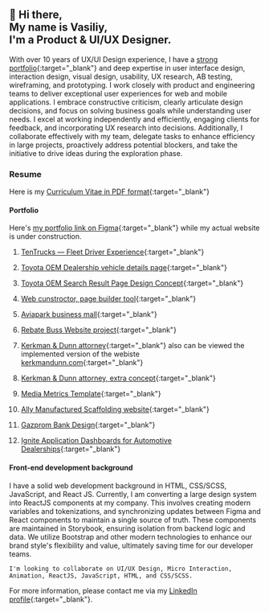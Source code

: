 ## 👋 Hi there, <br> My name is Vasiliy, <br>I'm a Product & UI/UX Designer.

With over 10 years of UX/UI Design experience, I have a [strong portfolio](https://www.figma.com/design/ZcexdYabwNjPf6o6hl6g3tSm/portfolio?t=sxuolFiwFFL5gPVA-0){:target="_blank"} and deep expertise in user interface design, interaction design, visual design, usability, UX research, AB testing, wireframing, and prototyping. I work closely with product and engineering teams to deliver exceptional user experiences for web and mobile applications. I embrace constructive criticism, clearly articulate design decisions, and focus on solving business goals while understanding user needs. I excel at working independently and efficiently, engaging clients for feedback, and incorporating UX research into decisions. Additionally, I collaborate effectively with my team, delegate tasks to enhance efficiency in large projects, proactively address potential blockers, and take the initiative to drive ideas during the exploration phase.

### Resume
Here is my [Curriculum Vitae in PDF format](https://www.execute.design/assets/resume.pdf){:target="_blank"}

#### Portfolio
Here's [my portfolio link on Figma](https://www.figma.com/design/ZcexdYabwNjPf6o6hl6g3tSm/portfolio?t=sxuolFiwFFL5gPVA-0){:target="_blank"} while my actual website is under construction.

1. [TenTrucks — Fleet Driver Experience](https://www.figma.com/proto/ZcexdYabwNjPf6o6hl6g3tSm/portfolio?page-id=2108%3A1236&node-id=2111-13872&viewport=1599%2C1046%2C0.14&t=9Ttcc1aBopCZCs5b-1&scaling=scale-down-width&content-scaling=fixed&starting-point-node-id=2111%3A13872){:target="_blank"}

2. [Toyota OEM Dealership vehicle details page](https://www.figma.com/proto/ZcexdYabwNjPf6o6hl6g3tSm/portfolio?page-id=2114%3A5187&node-id=2114-8125&viewport=790%2C464%2C0.07&t=iMqmaZYZuAugsgml-1&scaling=scale-down-width&content-scaling=fixed&starting-point-node-id=2114%3A8125){:target="_blank"}

3. [Toyota OEM Search Result Page Design Concept](https://www.figma.com/proto/ZcexdYabwNjPf6o6hl6g3tSm/portfolio?page-id=2882%3A24507&node-id=2882-26554&viewport=388%2C470%2C0.15&t=KpGJN4woCgkgSBwU-1&scaling=scale-down-width&content-scaling=fixed&starting-point-node-id=2882%3A26554){:target="_blank"}

4. [Web cunstroctor, page builder tool](https://www.figma.com/proto/ZcexdYabwNjPf6o6hl6g3tSm/portfolio?page-id=240%3A2&node-id=3178-11631&viewport=428%2C370%2C0.08&t=OueGmUsnpO3PhALW-1&scaling=scale-down-width&content-scaling=fixed&starting-point-node-id=3178%3A11631){:target="_blank"}

5. [Aviapark business mall](https://www.figma.com/proto/ZcexdYabwNjPf6o6hl6g3tSm/portfolio?page-id=240%3A396&node-id=3178-11666&viewport=1558%2C771%2C0.48&t=hnj6M1KqWy9h8jvq-1&scaling=scale-down-width&content-scaling=fixed&starting-point-node-id=3178%3A11666){:target="_blank"}

6. [Rebate Buss Website project](https://www.figma.com/design/ZcexdYabwNjPf6o6hl6g3tSm/portfolio?node-id=1408-11466&t=FjARYde0Ielq1tre-1){:target="_blank"}

7. [Kerkman & Dunn attorney](https://www.figma.com/proto/ZcexdYabwNjPf6o6hl6g3tSm/portfolio?page-id=1408%3A457&node-id=1408-752&viewport=4311%2C4805%2C0.51&t=lz7idYnobERu2sU7-1&scaling=scale-down-width&content-scaling=fixed&starting-point-node-id=1408%3A752){:target="_blank"} also can be viewed the implemented version of the webiste [kerkmandunn.com](https://kerkmandunn.com/){:target="_blank"}

8. [Kerkman & Dunn attorney, extra concept](https://www.figma.com/proto/ZcexdYabwNjPf6o6hl6g3tSm/portfolio?page-id=1408%3A457&node-id=1408-1198&viewport=4311%2C4805%2C0.51&t=lz7idYnobERu2sU7-1&scaling=scale-down-width&content-scaling=fixed&starting-point-node-id=1408%3A1198){:target="_blank"}

9. [Media Metrics Template](https://www.figma.com/proto/ZcexdYabwNjPf6o6hl6g3tSm/portfolio?page-id=259%3A21&node-id=3178-12361&viewport=1143%2C882%2C0.44&t=TBcX0Qcg8Nkoz2TS-1&scaling=scale-down-width&content-scaling=fixed&starting-point-node-id=3178%3A12361){:target="_blank"}

10. [Ally Manufactured Scaffolding website](https://www.figma.com/proto/ZcexdYabwNjPf6o6hl6g3tSm/portfolio?page-id=0%3A1&node-id=3178-12362&viewport=340%2C-502%2C0.15&t=tsHgoipie7pHiZhP-1&scaling=scale-down-width&content-scaling=fixed&starting-point-node-id=3178%3A12362){:target="_blank"}

11. [Gazprom Bank Design](https://www.figma.com/proto/ZcexdYabwNjPf6o6hl6g3tSm/portfolio?page-id=259%3A29&node-id=3178-23363&viewport=578%2C475%2C0.02&t=SSmj3SlZDxhowIRG-1&scaling=scale-down-width&content-scaling=fixed&starting-point-node-id=3178%3A23363){:target="_blank"}

12. [Ignite Application Dashboards for Automotive Dealerships](https://www.figma.com/proto/ZcexdYabwNjPf6o6hl6g3tSm/portfolio?page-id=240%3A5&node-id=3178-26802&viewport=738%2C456%2C0.06&t=XmQj9sISYq1l3ZJT-1&scaling=scale-down-width&content-scaling=fixed&starting-point-node-id=3178%3A26802){:target="_blank"}


#### Front-end development background
I have a solid web development background in HTML, CSS/SCSS, JavaScript, and React JS. Currently, I am converting a large design system into ReactJS components at my company. This involves creating modern variables and tokenizations, and synchronizing updates between Figma and React components to maintain a single source of truth. These components are maintained in Storybook, ensuring isolation from backend logic and data. We utilize Bootstrap and other modern technologies to enhance our brand style's flexibility and value, ultimately saving time for our developer teams.

```I'm looking to collaborate on UI/UX Design, Micro Interaction, Animation, ReactJS, JavaScript, HTML, and CSS/SCSS.```

For more information, please contact me via my [LinkedIn profile](https://www.linkedin.com/in/vemelin/){:target="_blank"}.